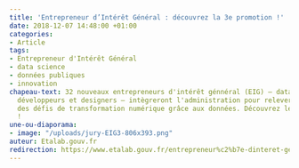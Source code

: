 ```yaml
---
title: 'Entrepreneur d’Intérêt Général : découvrez la 3e promotion !'
date: 2018-12-07 14:48:00 +01:00
categories:
- Article
tags:
- Entrepreneur d'Intérêt Général
- data science
- données publiques
- innovation
chapeau-text: 32 nouveaux entrepreneurs d'intérêt génnéral (EIG) – data scientists,
  développeurs et designers – intègreront l'administration pour relever en 10 mois
  des défis de transformation numérique grâce aux données. Découvrez leurs profils
  !
une-ou-diaporama:
- image: "/uploads/jury-EIG3-806x393.png"
auteur: Etalab.gouv.fr
redirection: https://www.etalab.gouv.fr/entrepreneur%c2%b7e-dinteret-general-vous-presente-sa-3eme-promotion/
---
```


